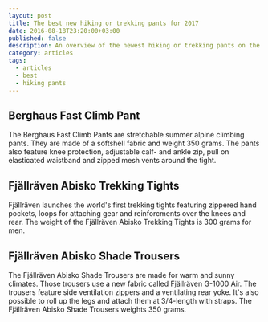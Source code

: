 ```yaml
---
layout: post
title: The best new hiking or trekking pants for 2017
date: 2016-08-18T23:20:00+03:00
published: false
description: An overview of the newest hiking or trekking pants on the market.
category: articles
tags:
  - articles
  - best
  - hiking pants
---
```


## Berghaus Fast Climb Pant
The Berghaus Fast Climb Pants are stretchable summer alpine climbing pants. They are made of a softshell fabric and weight 350 grams. The pants also feature knee protection, adjustable calf- and ankle zip, pull on elasticated waistband and zipped mesh vents around the tight. 

<!--more-->

## Fjällräven Abisko Trekking Tights
Fjällräven launches the world's first trekking tights featuring zippered hand pockets, loops for attaching gear and reinforcments over the knees and rear. The weight of the Fjällräven Abisko Trekking Tights is 300 grams for men.

## Fjällräven Abisko Shade Trousers
The Fjällräven Abisko Shade Trousers are made for warm and sunny climates. Those trousers use a new fabric called Fjällräven G-1000 Air. The trousers feature side ventilation zippers and a ventilating rear yoke. It's also possible to roll up the legs and attach them at 3/4-length with straps. The Fjällräven Abisko Shade Trousers weights 350 grams.


<script type="text/javascript">
amzn_assoc_placement = "adunit0";
amzn_assoc_search_bar = "true";
amzn_assoc_tracking_id = "hikeve-20";
amzn_assoc_search_bar_position = "top";
amzn_assoc_ad_mode = "search";
amzn_assoc_ad_type = "smart";
amzn_assoc_marketplace = "amazon";
amzn_assoc_region = "US";
amzn_assoc_title = "GPS Outdoor Watches";
amzn_assoc_default_search_phrase = "suunto spartan";
amzn_assoc_default_category = "All";
amzn_assoc_linkid = "edb1d00e614ad3a35eb0a5421405645c";
</script>
<script src="//z-na.amazon-adsystem.com/widgets/onejs?MarketPlace=US"></script>

